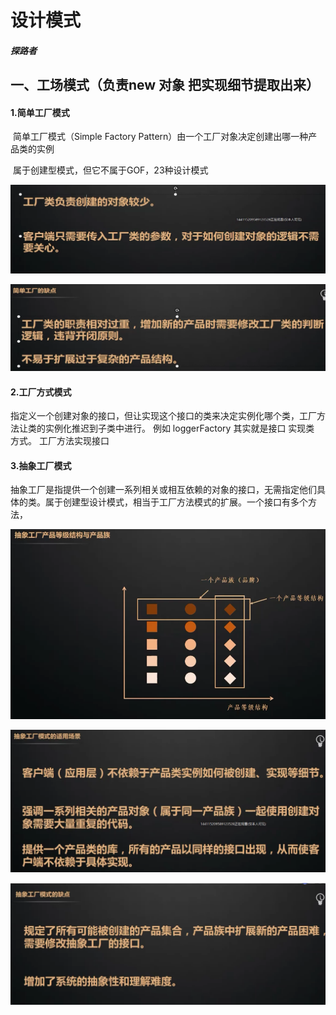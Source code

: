 

# 设计模式

#####  探路者

## 一、工场模式（负责new 对象 把实现细节提取出来）

#### 1.简单工厂模式

​	简单工厂模式（Simple Factory Pattern）由一个工厂对象决定创建出哪一种产品类的实例

​	属于创建型模式，但它不属于GOF，23种设计模式

![1584623594497](java\image\1584623594497.png)

![1584623915185](image\1584623915185.png)

#### 2.工厂方式模式

​	指定义一个创建对象的接口，但让实现这个接口的类来决定实例化哪个类，工厂方法让类的实例化推迟到子类中进行。 例如 loggerFactory             其实就是接口  实现类 方式。 工厂方法实现接口    

#### 3.抽象工厂模式

​	抽象工厂是指提供一个创建一系列相关或相互依赖的对象的接口，无需指定他们具体的类。属于创建型设计模式，相当于工厂方法模式的扩展。一个接口有多个方法，

![1584630566301](image\1584630566301.png)

![1584629091238](image\1584629091238.png)

![1584629390927](image\1584629390927.png)
